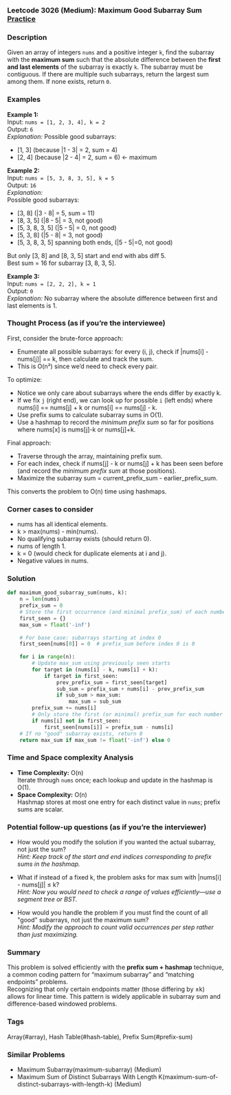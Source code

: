 ### Leetcode 3026 (Medium): Maximum Good Subarray Sum [Practice](https://leetcode.com/problems/maximum-good-subarray-sum)

### Description  
Given an array of integers `nums` and a positive integer `k`, find the subarray with the **maximum sum** such that the absolute difference between the **first and last elements** of the subarray is exactly `k`. The subarray must be contiguous. If there are multiple such subarrays, return the largest sum among them. If none exists, return `0`.

### Examples  

**Example 1:**  
Input: `nums = [1, 2, 3, 4], k = 2`  
Output: `6`  
*Explanation:*
Possible good subarrays:
- [1, 3] (because |1 - 3| = 2, sum = 4)
- [2, 4] (because |2 - 4| = 2, sum = 6) ← maximum

**Example 2:**  
Input: `nums = [5, 3, 8, 3, 5], k = 5`  
Output: `16`  
*Explanation:*  
Possible good subarrays:
- [3, 8] (|3 - 8| = 5, sum = 11)
- [8, 3, 5] (|8 - 5| = 3, not good)
- [5, 3, 8, 3, 5] (|5 - 5| = 0, not good)
- [5, 3, 8] (|5 - 8| = 3, not good)
- [5, 3, 8, 3, 5] spanning both ends, (|5 - 5|=0, not good)

But only [3, 8] and [8, 3, 5] start and end with abs diff 5.  
Best sum = 16 for subarray [3, 8, 3, 5].

**Example 3:**  
Input: `nums = [2, 2, 2], k = 1`  
Output: `0`  
*Explanation:*
No subarray where the absolute difference between first and last elements is 1.

### Thought Process (as if you’re the interviewee)  
First, consider the brute-force approach:  
- Enumerate all possible subarrays: for every (i, j), check if |nums[i] - nums[j]| == k, then calculate and track the sum.
- This is O(n²) since we’d need to check every pair.

To optimize:  
- Notice we only care about subarrays where the ends differ by exactly k.
- If we fix `j` (right end), we can look up for possible `i` (left ends) where nums[i] == nums[j] + k or nums[i] == nums[j] - k.
- Use prefix sums to calculate subarray sums in O(1).
- Use a hashmap to record the *minimum prefix sum* so far for positions where nums[x] is nums[j]-k or nums[j]+k.

Final approach:
- Traverse through the array, maintaining prefix sum.
- For each index, check if nums[j] - k or nums[j] + k has been seen before (and record the *minimum prefix sum* at those positions).
- Maximize the subarray sum = current_prefix_sum - earlier_prefix_sum.

This converts the problem to O(n) time using hashmaps.

### Corner cases to consider  
- nums has all identical elements.
- k > max(nums) - min(nums).
- No qualifying subarray exists (should return 0).
- nums of length 1.
- k = 0 (would check for duplicate elements at i and j).
- Negative values in nums.

### Solution

```python
def maximum_good_subarray_sum(nums, k):
    n = len(nums)
    prefix_sum = 0
    # Store the first occurrence (and minimal prefix_sum) of each number
    first_seen = {}
    max_sum = float('-inf')
    
    # For base case: subarrays starting at index 0
    first_seen[nums[0]] = 0  # prefix_sum before index 0 is 0
    
    for i in range(n):
        # Update max_sum using previously seen starts
        for target in (nums[i] - k, nums[i] + k):
            if target in first_seen:
                prev_prefix_sum = first_seen[target]
                sub_sum = prefix_sum + nums[i] - prev_prefix_sum
                if sub_sum > max_sum:
                    max_sum = sub_sum
        prefix_sum += nums[i]
        # Only store the first (or minimal) prefix_sum for each number
        if nums[i] not in first_seen:
            first_seen[nums[i]] = prefix_sum - nums[i]
    # If no "good" subarray exists, return 0
    return max_sum if max_sum != float('-inf') else 0
```

### Time and Space complexity Analysis  

- **Time Complexity:** O(n)  
  Iterate through `nums` once; each lookup and update in the hashmap is O(1).
- **Space Complexity:** O(n)  
  Hashmap stores at most one entry for each distinct value in `nums`; prefix sums are scalar.

### Potential follow-up questions (as if you’re the interviewer)  

- How would you modify the solution if you wanted the actual subarray, not just the sum?  
  *Hint: Keep track of the start and end indices corresponding to prefix sums in the hashmap.*

- What if instead of a fixed k, the problem asks for max sum with |nums[i] - nums[j]| ≤ k?  
  *Hint: Now you would need to check a range of values efficiently—use a segment tree or BST.*

- How would you handle the problem if you must find the count of all "good" subarrays, not just the maximum sum?  
  *Hint: Modify the approach to count valid occurrences per step rather than just maximizing.*

### Summary
This problem is solved efficiently with the **prefix sum + hashmap** technique, a common coding pattern for “maximum subarray” and “matching endpoints” problems.  
Recognizing that only certain endpoints matter (those differing by ±k) allows for linear time. This pattern is widely applicable in subarray sum and difference-based windowed problems.

### Tags
Array(#array), Hash Table(#hash-table), Prefix Sum(#prefix-sum)

### Similar Problems
- Maximum Subarray(maximum-subarray) (Medium)
- Maximum Sum of Distinct Subarrays With Length K(maximum-sum-of-distinct-subarrays-with-length-k) (Medium)